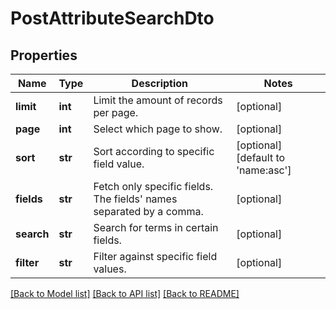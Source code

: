# PostAttributeSearchDto

## Properties
Name | Type | Description | Notes
------------ | ------------- | ------------- | -------------
**limit** | **int** | Limit the amount of records per page. | [optional] 
**page** | **int** | Select which page to show. | [optional] 
**sort** | **str** | Sort according to  specific field value. | [optional] [default to 'name:asc']
**fields** | **str** | Fetch only specific fields. The fields&#39; names separated by a comma. | [optional] 
**search** | **str** | Search for terms in certain fields. | [optional] 
**filter** | **str** | Filter against specific field values. | [optional] 

[[Back to Model list]](../README.md#documentation-for-models) [[Back to API list]](../README.md#documentation-for-api-endpoints) [[Back to README]](../README.md)



